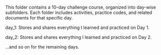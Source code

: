 This folder contains a 10-day challenge course, organized into day-wise subfolders. Each folder includes activities, practice codes, and related documents for that specific day.

day_1: Stores and shares everything I learned and practiced on Day 1.

day_2: Stores and shares everything I learned and practiced on Day 2.

…and so on for the remaining days.
